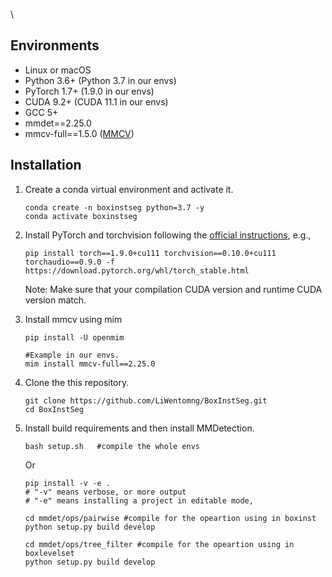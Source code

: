 
\
## Environments

- Linux or macOS
- Python 3.6+  (Python 3.7 in our envs)
- PyTorch 1.7+ (1.9.0 in our envs)
- CUDA 9.2+ (CUDA 11.1 in our envs)
- GCC 5+
- mmdet==2.25.0
- mmcv-full==1.5.0 ([MMCV](https://mmcv.readthedocs.io/en/latest/#installation))

## Installation

1. Create a conda virtual environment and activate it.

    ```shell
    conda create -n boxinstseg python=3.7 -y
    conda activate boxinstseg
    ```

2. Install PyTorch and torchvision following the [official instructions](https://pytorch.org/get-started/previous-versions/), e.g.,
    
    ```shell
    pip install torch==1.9.0+cu111 torchvision==0.10.0+cu111 torchaudio==0.9.0 -f https://download.pytorch.org/whl/torch_stable.html

   ```
    Note: Make sure that your compilation CUDA version and runtime CUDA version match. 


3. Install mmcv using mim

    ```shell
    pip install -U openmim
    
    #Example in our envs.
    mim install mmcv-full==2.25.0
   ```

4. Clone the this repository.

    ```shell
    git clone https://github.com/LiWentomng/BoxInstSeg.git
    cd BoxInstSeg
    ```

5. Install build requirements and then install MMDetection.

    ```shell
    bash setup.sh   #compile the whole envs 
    ```
   Or 
    ```shell
    pip install -v -e .
    # "-v" means verbose, or more output
    # "-e" means installing a project in editable mode,

    cd mmdet/ops/pairwise #compile for the opeartion using in boxinst
    python setup.py build develop 

    cd mmdet/ops/tree_filter #compile for the opeartion using in boxlevelset
    python setup.py build develop
    ```



